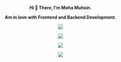  <div align="center">
  
<strong> Hi 👋 There, I'm Moha Muhsin. 
 
  Am in love with Frontend and Backend Development. </strong>

  ![](https://komarev.com/ghpvc/?username=mohamuhsin)

![](https://github-readme-stats.vercel.app/api?username=mohamuhsin&theme=algolia&hide_border=false&include_all_commits=false&count_private=false)<br/>

![](https://github-readme-streak-stats.herokuapp.com/?user=mohamuhsin&theme=algolia&hide_border=false)<br/>

![](https://github-readme-stats.vercel.app/api/top-langs/?username=mohamuhsin&theme=algolia&hide_border=false&include_all_commits=false&count_private=false&layout=compact)

</div>
